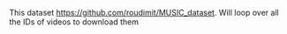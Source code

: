 This dataset https://github.com/roudimit/MUSIC_dataset. Will loop over all the IDs of videos to download them
